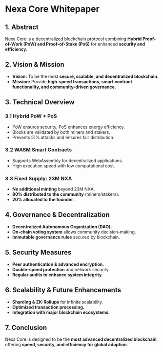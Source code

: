 # **Nexa Core Whitepaper**
## **1. Abstract**
Nexa Core is a decentralized blockchain protocol combining **Hybrid Proof-of-Work (PoW) and Proof-of-Stake (PoS)** for enhanced **security and efficiency**.

## **2. Vision & Mission**
- **Vision:** To be the most **secure, scalable, and decentralized blockchain**.
- **Mission:** Provide **high-speed transactions, smart contract functionality, and community-driven governance**.

## **3. Technical Overview**
### **3.1 Hybrid PoW + PoS**
- PoW ensures security, PoS enhances energy efficiency.
- Blocks are validated by both miners and stakers.
- Prevents 51% attacks and ensures fair distribution.

### **3.2 WASM Smart Contracts**
- Supports WebAssembly for decentralized applications.
- High execution speed with low computational cost.

### **3.3 Fixed Supply: 23M NXA**
- **No additional minting** beyond 23M NXA.
- **80% distributed to the community** (miners/stakers).
- **20% allocated to the founder**.

## **4. Governance & Decentralization**
- **Decentralized Autonomous Organization (DAO).**
- **On-chain voting system** allows community decision-making.
- **Immutable governance rules** secured by blockchain.

## **5. Security Measures**
- **Peer authentication & advanced encryption.**
- **Double-spend protection** and network security.
- **Regular audits to enhance system integrity.**

## **6. Scalability & Future Enhancements**
- **Sharding & ZK-Rollups** for infinite scalability.
- **Optimized transaction processing.**
- **Integration with major blockchain ecosystems.**

## **7. Conclusion**
Nexa Core is designed to be the **most advanced decentralized blockchain**, offering **speed, security, and efficiency for global adoption**.
